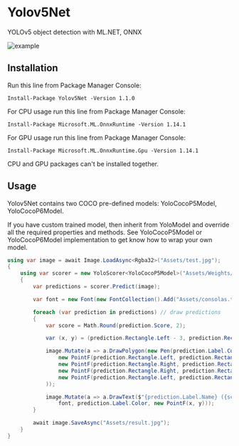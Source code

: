 # Yolov5Net
YOLOv5 object detection with ML.NET, ONNX

![example](https://raw.githubusercontent.com/techwingslab/yolov5-net/master/img/result.jpg)

## Installation

Run this line from Package Manager Console:

```
Install-Package Yolov5Net -Version 1.1.0
```

For CPU usage run this line from Package Manager Console:

```
Install-Package Microsoft.ML.OnnxRuntime -Version 1.14.1
```

For GPU usage run this line from Package Manager Console:

```
Install-Package Microsoft.ML.OnnxRuntime.Gpu -Version 1.14.1
```

CPU and GPU packages can't be installed together.

## Usage

Yolov5Net contains two COCO pre-defined models: YoloCocoP5Model, YoloCocoP6Model.

If you have custom trained model, then inherit from YoloModel and override all the required properties and methods. See YoloCocoP5Model or YoloCocoP6Model implementation to get know how to wrap your own model. 

```cs
using var image = await Image.LoadAsync<Rgba32>("Assets/test.jpg");
{
    using var scorer = new YoloScorer<YoloCocoP5Model>("Assets/Weights/yolov5n.onnx");
    {
        var predictions = scorer.Predict(image);

        var font = new Font(new FontCollection().Add("Assets/consolas.ttf"), 16);

        foreach (var prediction in predictions) // draw predictions
        {
            var score = Math.Round(prediction.Score, 2);

            var (x, y) = (prediction.Rectangle.Left - 3, prediction.Rectangle.Top - 23);

            image.Mutate(a => a.DrawPolygon(new Pen(prediction.Label.Color, 1),
                new PointF(prediction.Rectangle.Left, prediction.Rectangle.Top),
                new PointF(prediction.Rectangle.Right, prediction.Rectangle.Top),
                new PointF(prediction.Rectangle.Right, prediction.Rectangle.Bottom),
                new PointF(prediction.Rectangle.Left, prediction.Rectangle.Bottom)
            ));

            image.Mutate(a => a.DrawText($"{prediction.Label.Name} ({score})",
                font, prediction.Label.Color, new PointF(x, y)));
        }

        await image.SaveAsync("Assets/result.jpg");
    }
}
```
